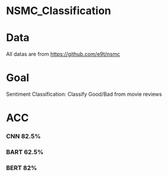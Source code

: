 # NSMC_Classification


# Data
All datas are from https://github.com/e9t/nsmc

# Goal
Sentiment Classification: Classify Good/Bad from movie reviews

# ACC
### CNN 82.5%
### BART 62.5%
### BERT 82%
